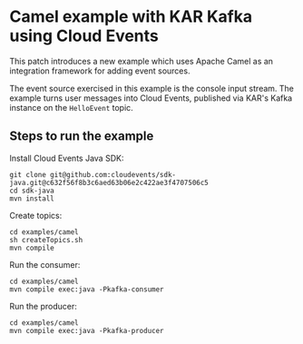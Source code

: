 # Camel example with KAR Kafka using Cloud Events

This patch introduces a new example which uses Apache Camel as an integration framework for adding event sources.

The event source exercised in this example is the console input stream. The example turns user messages into Cloud Events, published via KAR's Kafka instance on the `HelloEvent` topic.


## Steps to run the example

Install Cloud Events Java SDK: 

```
git clone git@github.com:cloudevents/sdk-java.git@c632f56f8b3c6aed63b06e2c422ae3f4707506c5
cd sdk-java
mvn install
```

Create topics:
```
cd examples/camel
sh createTopics.sh
mvn compile
```

Run the consumer:
```
cd examples/camel
mvn compile exec:java -Pkafka-consumer
```

Run the producer:
```
cd examples/camel
mvn compile exec:java -Pkafka-producer
```
